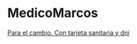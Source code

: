 # MedicoMarcos

[Para el cambio. Con tarjeta sanitaria y dni](MedicoMarcos%2039ac3f2a55f74694af51536089331160/Para%20el%20cambio%20Con%20tarjeta%20sanitaria%20y%20dni%20f015eaa8022f4bc99b80b57e45393665.md)